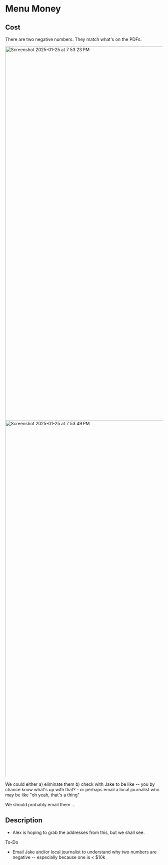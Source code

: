 # Menu Money

## Cost

There are two negative numbers. They match what's on the PDFs.

<img width="1193" alt="Screenshot 2025-01-25 at 7 53 23 PM" src="https://github.com/user-attachments/assets/4f6756ec-37e2-4c3c-97b7-b3ae7824b0ac" />

<img width="1139" alt="Screenshot 2025-01-25 at 7 53 49 PM" src="https://github.com/user-attachments/assets/12047149-8b1f-488b-8472-1e26cc651254" />

We could either
a) eliminate them
b) check with Jake to be like -- you by chance know what's up with that? - or perhaps email a local journalist who may be like "oh yeah, that's a thing"

We should probably email them ...

## Description

- Alex is hoping to grab the addresses from this, but we shall see.

To-Do

- Email Jake and/or local journalist to understand why two numbers are negative -- especially because one is < $10k
